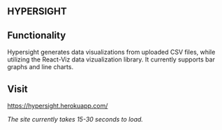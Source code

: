 HYPERSIGHT
----------

## Functionality

Hypersight generates data visualizations from uploaded CSV files, while utilizing the React-Viz data vizualization library. It currently supports bar graphs and line charts.

## Visit

<https://hypersight.herokuapp.com/>

*The site currently takes 15-30 seconds to load.*


